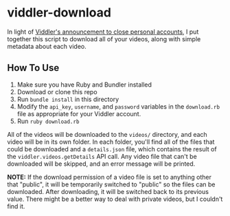 viddler-download
================

In light of [Viddler's announcement to close personal accounts](http://blog.viddler.com/djsteen/removal-of-personal-accounts/), I put together this script to download all of your videos, along with simple metadata about each video.

How To Use
----------

1. Make sure you have Ruby and Bundler installed
2. Download or clone this repo
3. Run `bundle install` in this directory
4. Modify the `api_key`, `username`, and `password` variables in the `download.rb` file as appropriate for your Viddler account.
5. Run `ruby download.rb`

All of the videos will be downloaded to the `videos/` directory, and each video will be in its own folder. In each folder, you'll find all of the files that could be downloaded and a `details.json` file, which contains the result of the `viddler.videos.getDetails` API call. Any video file that can't be downloaded will be skipped, and an error message will be printed.

**NOTE:** If the download permission of a video file is set to anything other that "public", it will be temporarily switched to "public" so the files can be downloaded. After downloading, it will be switched back to its previous value. There might be a better way to deal with private videos, but I couldn't find it.
